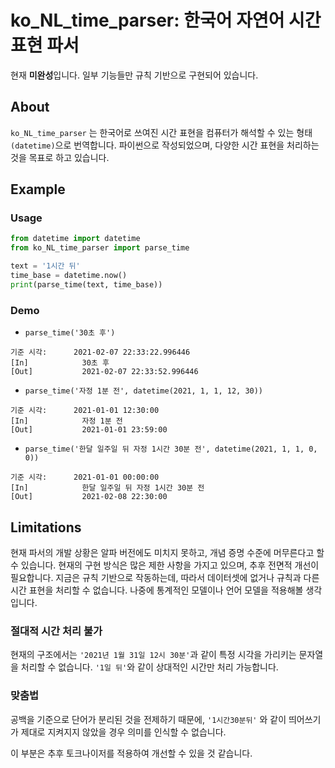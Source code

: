 # ko_NL_time_parser: 한국어 자연어 시간 표현 파서
현재 **미완성**입니다. 일부 기능들만 규칙 기반으로 구현되어 있습니다.
## About
```ko_NL_time_parser``` 는 한국어로 쓰여진 시간 표현을 컴퓨터가 해석할 수 있는 형태```(datetime)```으로 번역합니다. 파이썬으로 작성되었으며, 다양한 시간 표현을 처리하는 것을 목표로 하고 있습니다.

## Example
### Usage
```python
from datetime import datetime
from ko_NL_time_parser import parse_time

text = '1시간 뒤'
time_base = datetime.now()
print(parse_time(text, time_base))
```
### Demo
- ```parse_time('30초 후')```
```
기준 시각:      2021-02-07 22:33:22.996446
[In]            30초 후
[Out]           2021-02-07 22:33:52.996446
```
- ```parse_time('자정 1분 전', datetime(2021, 1, 1, 12, 30))```
```
기준 시각:      2021-01-01 12:30:00
[In]            자정 1분 전
[Out]           2021-01-01 23:59:00
```
- ```parse_time('한달 일주일 뒤 자정 1시간 30분 전', datetime(2021, 1, 1, 0, 0))```
```
기준 시각:      2021-01-01 00:00:00
[In]            한달 일주일 뒤 자정 1시간 30분 전
[Out]           2021-02-08 22:30:00
```

## Limitations
현재 파서의 개발 상황은 알파 버전에도 미치지 못하고, 개념 증명 수준에 머무른다고 할 수 있습니다. 
현재의 구현 방식은 많은 제한 사항을 가지고 있으며, 추후 전면적 개선이 필요합니다. 지금은 규칙 기반으로 작동하는데, 따라서 데이터셋에 없거나 규칙과 다른 시간 표현을 처리할 수 없습니다. 나중에 통계적인 모델이나 언어 모델을 적용해볼 생각입니다.

### 절대적 시간 처리 불가
현재의 구조에서는 ```'2021년 1월 31일 12시 30분'```과 같이 특정 시각을 가리키는 문자열을 처리할 수 없습니다. ```'1일 뒤'```와 같이 상대적인 시간만 처리 가능합니다.

### 맞춤법
공백을 기준으로 단어가 분리된 것을 전제하기 때문에, ```'1시간30분뒤'``` 와 같이 띄어쓰기가 제대로 지켜지지 않았을 경우 의미를 인식할 수 없습니다.

이 부분은 추후 토크나이저를 적용하여 개선할 수 있을 것 같습니다.
